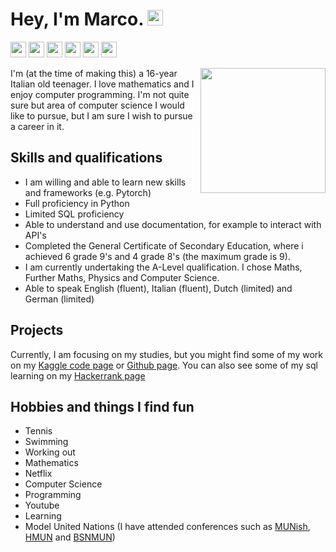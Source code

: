 # Hey, I'm Marco. <img src="https://upload.wikimedia.org/wikipedia/commons/a/a4/Animated-Flag-Italy.gif" height=25>

<a href="https://www.kaggle.com/marcobonato09/code"><img src="https://img.shields.io/badge/-projects-blue?style=flat&logo=kaggle&logoColor=white" height=25></a>
<a href="https://www.linkedin.com/in/marco-bonato-849734231/"><img src="https://img.shields.io/badge/-linkedin-blue?style=flat&logo=linkedin&logoColor=white" height=25></a>
<a href="https://github.com/MarcoBonato09?tab=repositories"><img src="https://img.shields.io/badge/-github-grey?style=flat&logo=github&logoColor=white" height=25></a>
<a href="mailto:marcobonato09@gmail.com"><img src="https://img.shields.io/badge/-gmail-red?style=flat&logo=gmail&logoColor=white" height=25></a>
<a href="https://twitter.com/MarcoBonato09"><img src="https://img.shields.io/badge/-twitter-blue?style=flat&logo=twitter&logoColor=white" height=25></a>
<a href="https://www.hackerrank.com/marcobonato09?hr_r=1"><img src="https://img.shields.io/badge/-hackerrank-darkgreen?style=flat&logo=hackerrank&logoColor=white" height=25></a>

<img src="https://upload.wikimedia.org/wikipedia/fr/3/38/Logo_Ajin_ja.png" width="200" align="right">

I'm (at the time of making this) a 16-year Italian old teenager. I love mathematics and I enjoy computer programming. I'm not quite sure but area of computer science I would like to pursue, but I am sure I wish to pursue a career in it.

## Skills and qualifications

- I am willing and able to learn new skills and frameworks (e.g. Pytorch)
- Full proficiency in Python
- Limited SQL proficiency
- Able to understand and use documentation, for example to interact with API's
- Completed the General Certificate of Secondary Education, where i achieved 6 grade 9's and 4 grade 8's (the maximum grade is 9).
- I am currently undertaking the A-Level qualification. I chose Maths, Further Maths, Physics and Computer Science.
- Able to speak English (fluent), Italian (fluent), Dutch (limited) and German (limited)

## Projects

Currently, I am focusing on my studies, but you might find some of my work on my [Kaggle code page](https://www.kaggle.com/marcobonato09/code) or [Github page](https://github.com/MarcoBonato09?tab=repositories). You can also see some of my sql learning on my [Hackerrank page](https://www.hackerrank.com/marcobonato09?hr_r=1)

## Hobbies and things I find fun 

- Tennis
- Swimming
- Working out
- Mathematics
- Netflix
- Computer Science
- Programming
- Youtube
- Learning
- Model United Nations (I have attended conferences such as [MUNish](https://munish.nl/), [HMUN](https://hmun.nl/) and [BSNMUN](https://bsnmun.com/))
